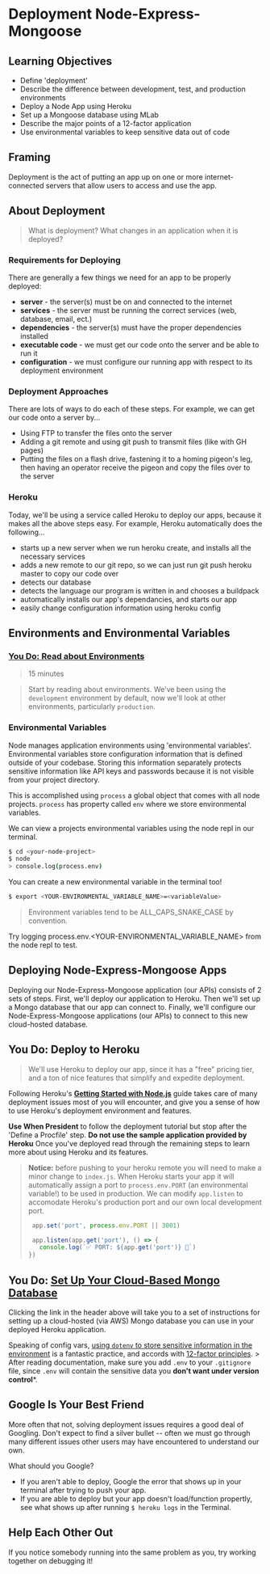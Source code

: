 # Deployment Node-Express-Mongoose

## Learning Objectives

- Define 'deployment'
- Describe the difference between development, test, and production environments
- Deploy a Node App using Heroku
- Set up a Mongoose database using MLab
- Describe the major points of a 12-factor application
- Use environmental variables to keep sensitive data out of code

## Framing

Deployment is the act of putting an app up on one or more internet-connected servers that allow users to access and use the app.

## About Deployment

> What is deployment? What changes in an application when it is deployed?

### Requirements for Deploying

There are generally a few things we need for an app to be properly deployed:

- **server** - the server(s) must be on and connected to the internet
- **services** - the server must be running the correct services (web, database, email, ect.)
- **dependencies** - the server(s) must have the proper dependencies installed
- **executable code** - we must get our code onto the server and be able to run it
- **configuration** - we must configure our running app with respect to its deployment environment

### Deployment Approaches

There are lots of ways to do each of these steps. For example, we can get our code onto a server by...

- Using FTP to transfer the files onto the server
- Adding a git remote and using git push to transmit files (like with GH pages)
- Putting the files on a flash drive, fastening it to a homing pigeon's leg, then having an operator receive the pigeon and copy the files over to the server

### Heroku

Today, we'll be using a service called Heroku to deploy our apps, because it makes all the above steps easy. For example, Heroku automatically does the following...

- starts up a new server when we run heroku create, and installs all the necessary services
- adds a new remote to our git repo, so we can just run git push heroku master to copy our code over
- detects our database
- detects the language our program is written in and chooses a buildpack
- automatically installs our app's dependancies, and starts our app
- easily change configuration information using heroku config

## Environments and Environmental Variables

### [You Do: Read about Environments](about-environments.md)

> 15 minutes

> Start by reading about environments. We've been using the `development` environment by default, now we'll look at other environments, particularly `production`.

### Environmental Variables

Node manages application environments using 'environmental variables'. Environmental variables store configuration information that is defined outside of your codebase. Storing this information separately protects sensitive information like API keys and passwords because it is not visible from your project directory.

This is accomplished using `process` a global object that comes with all node projects. `process` has property called `env` where we store environmental variables.

We can view a projects environmental variables using the node repl in our terminal.

```bash
$ cd <your-node-project>
$ node
> console.log(process.env)
```

You can create a new environmental variable in the terminal too!

```bash
$ export <YOUR-ENVIRONMENTAL_VARIABLE_NAME>=<variableValue>
```

> Environment variables tend to be ALL_CAPS_SNAKE_CASE by convention.

Try logging process.env.<YOUR-ENVIRONMENTAL_VARIABLE_NAME> from the node repl to test.

## Deploying Node-Express-Mongoose Apps

Deploying our Node-Express-Mongoose application (our APIs) consists of 2 sets of steps. First, we'll deploy our application to Heroku. Then we'll set up a Mongo database that our app can connect to. Finally, we'll configure our Node-Express-Mongoose applications (our APIs) to connect to this new cloud-hosted database.

## You Do: Deploy to Heroku

> We'll use Heroku to deploy our app, since it has a "free" pricing tier, and a ton of nice features that simplify and expedite deployment.

Following Heroku's **[Getting Started with Node.js](https://devcenter.heroku.com/articles/getting-started-with-nodejs)** guide takes care of many deployment issues most of you will encounter, and give you a sense of how to use Heroku's deployment environment and features.

**Use When President** to follow the deployment tutorial but stop after the 'Define a Procfile' step. **Do not use the sample application provided by Heroku** Once you've deployed read through the remaining steps to learn more about using Heroku and its features.

> **Notice:** before pushing to your heroku remote you will need to make a minor change to `index.js`. When Heroku starts your app it will automatically assign a port to `process.env.PORT` (an environmental variable!) to be used in production. We can modify `app.listen` to accomodate Heroku's production port and our own local development port.
>
> ```js
>  app.set('port', process.env.PORT || 3001)
>
>  app.listen(app.get('port'), () => {
>    console.log(`✅ PORT: ${app.get('port')} 🌟`)
>})
>```

## You Do: [Set Up Your Cloud-Based Mongo Database](./mongodb.md)

Clicking the link in the header above will take you to a set of instructions for setting up a cloud-hosted (via AWS) Mongo database you can use in your deployed Heroku application.




Speaking of config vars, [using `dotenv` to store sensitive information in the environment](https://github.com/motdotla/dotenv) is a fantastic practice, and accords with [12-factor principles](https://12factor.net/).
    > After reading documentation, make sure you add `.env` to your `.gitignore` file, since `.env` will contain the sensitive data you **don't want under version control***.

## Google Is Your Best Friend

More often that not, solving deployment issues requires a good deal of Googling. Don't expect to find a silver bullet -- often we must go through many different issues other users may have encountered to understand our own.

What should you Google?
* If you aren't able to deploy, Google the error that shows up in your terminal after trying to push your app.
* If you are able to deploy but your app doesn't load/function propertly, see what shows up after running `$ heroku logs` in the Terminal.

## Help Each Other Out

If you notice somebody running into the same problem as you, try working together on debugging it!
